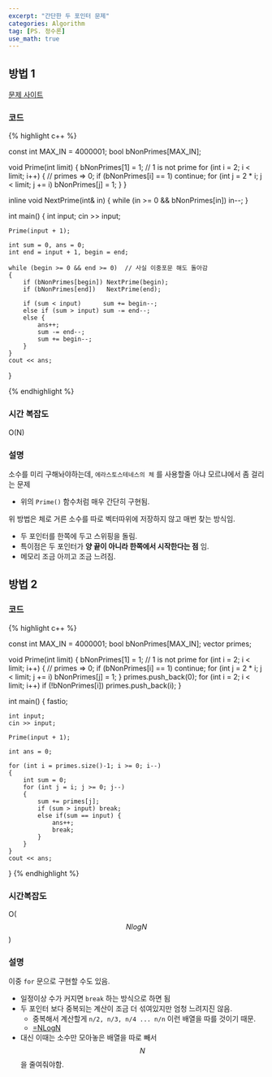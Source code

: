 ```yaml
---
excerpt: "간단한 두 포인터 문제"
categories: Algorithm
tag: [PS. 정수론]
use_math: true
---
```

## 방법 1

[문제 사이트](https://www.acmicpc.net/problem/1644)

### 코드

{% highlight c++ %}

const int MAX_IN = 4000001;
bool bNonPrimes[MAX_IN];

void Prime(int limit)
{
    bNonPrimes[1] = 1;  // 1 is not prime
    for (int i = 2; i < limit; i++) {   // primes => 0;
        if (bNonPrimes[i] == 1) continue;
        for (int j = 2 * i; j < limit; j += i)
            bNonPrimes[j] = 1;
    }
}

inline void NextPrime(int& in)
{
    while (in >= 0 && bNonPrimes[in]) in--;
}

int main()
{
    int input;
    cin >> input;
    
    Prime(input + 1);
    
    int sum = 0, ans = 0;
    int end = input + 1, begin = end;
    
    while (begin >= 0 && end >= 0)  // 사실 이중포문 해도 돌아감
    {
        if (bNonPrimes[begin]) NextPrime(begin);
        if (bNonPrimes[end])   NextPrime(end);
    
        if (sum < input)      sum += begin--;
        else if (sum > input) sum -= end--;
        else {
            ans++;
            sum -= end--;
            sum += begin--;
        }
    }
    cout << ans;
}

{% endhighlight %}


### 시간 복잡도

O(N)

### 설명

소수를 미리 구해놔야하는데, ```에라스토스테네스의 체``` 를 사용할줄 아냐 모르냐에서 좀 걸리는 문제
+ 위의 ```Prime()``` 함수처럼 매우 간단히 구현됨.

위 방법은 체로 거른 소수를 따로 벡터따위에 저장하지 않고 매번 찾는 방식임.
+ 두 포인터를 한쪽에 두고 스위핑을 돌림.
+ 특이점은 두 포인터가 __양 끝이 아니라 한쪽에서 시작한다는 점__ 임.
+ 메모리 조금 아끼고 조금 느려짐.



## 방법 2

### 코드

{% highlight c++ %}

const int MAX_IN = 4000001;
bool bNonPrimes[MAX_IN];
vector<int> primes;

void Prime(int limit)
{
    bNonPrimes[1] = 1;  // 1 is not prime
    for (int i = 2; i < limit; i++) {   // primes => 0;
        if (bNonPrimes[i] == 1) continue;
        for (int j = 2 * i; j < limit; j += i)
            bNonPrimes[j] = 1;
    }
    primes.push_back(0);
    for (int i = 2; i < limit; i++)
        if (!bNonPrimes[i]) primes.push_back(i);
}

int main()
{
    fastio;

    int input;
    cin >> input;
    
    Prime(input + 1);
    
    int ans = 0;
    
    for (int i = primes.size()-1; i >= 0; i--)
    {
        int sum = 0;
        for (int j = i; j >= 0; j--)
        {
            sum += primes[j];
            if (sum > input) break;
            else if(sum == input) {
                ans++;
                break;
            }
        }
    }
    cout << ans;
}
{% endhighlight %}

### 시간복잡도

O($$Nlog{N}$$)

### 설명

이중 ```for``` 문으로 구현할 수도 있음.
+ 일정이상 수가 커지면 ```break``` 하는 방식으로 하면 됨
+ 두 포인터 보다 중복되는 계산이 조금 더 섞여있지만 엄청 느려지진 않음.
  + 중복해서 계산할게 ```n/2, n/3, n/4 ... n/n``` 이런 배열을 따를 것이기 때문.
  + [=NLogN](https://stackoverflow.com/questions/53240625/formula-for-the-sum-of-nn-2n-3-n-n)
+ 대신 이때는 소수만 모아놓은 배열을 따로 빼서 $$N$$ 을 줄여줘야함.